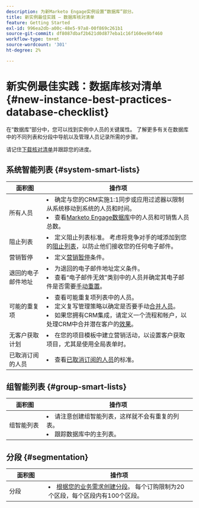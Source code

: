 ```yaml
---
description: 为新Marketo Engage实例设置“数据库”部分。
title: 新实例最佳实践 — 数据库核对清单
feature: Getting Started
exl-id: 996ea2db-a00c-48e5-97a8-00f869c261b1
source-git-commit: df8087dbaf2b621d0d877eba1c16f160ee9bf460
workflow-type: tm+mt
source-wordcount: '301'
ht-degree: 2%

---
```


# 新实例最佳实践：数据库核对清单 {#new-instance-best-practices-database-checklist}

在“数据库”部分中，您可以找到实例中人员的关键属性。 了解更多有关在数据库中的不同列表和分段中导航以及管理人员记录所需的步骤。

请记住[下载核对清单](/help/marketo/getting-started/implementing-a-new-marketo-engage-instance/assets/adobe-marketo-engage-new-instance-admin-checklist.xlsx)并跟踪您的进度。

## 系统智能列表 {#system-smart-lists}

<table>
<thead>
  <tr>
    <th style="width:20%">面积图</th>
    <th style="width:80%">操作项</th>
  </tr>
</thead>
<tbody>
  <tr>
    <td>所有人员</td>
    <td><li>确定与您的CRM实施1:1同步或应用过滤器以限制从系统移动到系统的人员和时间。</li> 
    <li>查看<a href="https://experienceleague.adobe.com/docs/marketo/using/product-docs/core-marketo-concepts/smart-lists-and-static-lists/managing-people-in-smart-lists/database-dashboard.html?lang=zh-Hans" target="_blank">Marketo Engage数据库</a>中的人员和可销售人员总数。</li></td>
  </tr>
  <tr>
    <td>阻止列表</td>
    <td><li>定义阻止列表标准。 考虑将竞争对手的域添加到您的<a href="https://experienceleague.adobe.com/docs/marketo/using/product-docs/core-marketo-concepts/smart-lists-and-static-lists/managing-people-in-smart-lists/add-person-to-blocklist.html?lang=zh-Hans" target="_blank">阻止列表</a>，以防止他们接收您的任何电子邮件。</li></td>
  </tr>
  <tr>
    <td>营销暂停</td>
    <td><li>定义<a href="https://experienceleague.adobe.com/zh-hans/docs/marketo/using/product-docs/email-marketing/deliverability/understanding-unsubscribe#marketing-suspended" target="_blank">营销暂停</a>条件。</li></td>
  </tr>
  <tr>
    <td>退回的电子邮件地址 </td>
    <td><li>为退回的电子邮件地址定义条件。</li>
    <li>查看“电子邮件无效”类别中的人员并确定其电子邮件是否需要<a href="https://experienceleague.adobe.com/docs/marketo/using/product-docs/email-marketing/deliverability/hard-and-soft-bounces-in-email.html?lang=zh-Hans" target="_blank">手动重置</a>。</li></td>
  </tr>
  <tr>
    <td>可能的重复项</td>
    <td><li>查看可能重复项列表中的人员。</li> 
    <li>定义复写管理策略以确定是否要手动<a href="https://experienceleague.adobe.com/docs/marketo/using/product-docs/core-marketo-concepts/smart-lists-and-static-lists/managing-people-in-smart-lists/find-and-merge-duplicate-people.html?lang=zh-Hans" target="_blank">合并人员</a>。</li>  
    <li>如果您拥有CRM集成，请定义一个流程和帐户，以处理CRM中合并潜在客户的<a href="https://experienceleague.adobe.com/zh-hans/docs/marketo/using/product-docs/core-marketo-concepts/smart-lists-and-static-lists/managing-people-in-smart-lists/find-and-merge-duplicate-people#effect-in-salesforce" target="_blank">效果</a>。</li></td>
  </tr>
  <tr>
    <td>无客户获取计划</td>
    <td><li>在您的项目模板中建立营销活动，以设置客户获取项目，尤其是使用全局表单时。</li></td>
  </tr>
  <tr>
    <td>已取消订阅的人员</td>
    <td><li>查看<a href="https://experienceleague.adobe.com/docs/marketo/using/product-docs/email-marketing/deliverability/understanding-unsubscribe.html?lang=zh-Hans" target="_blank">已取消订阅的人员</a>的标准。</li></td>
  </tr>
</tbody>
</table>

## 组智能列表 {#group-smart-lists}

<table>
<thead>
  <tr>
    <th style="width:20%">面积图</th>
    <th style="width:80%">操作项</th>
  </tr>
</thead>
<tbody>
  <tr>
    <td>组智能列表</td>
    <td><li>请注意创建组智能列表，这样就不会有重复的列表。</li>
    <li>跟踪数据库中的主列表。</li></td>
  </tr>
</tbody>
</table>

## 分段 {#segmentation}

<table>
<thead>
  <tr>
    <th style="width:21%">面积图</th>
    <th style="width:79%">操作项</th>
  </tr>
</thead>
<tbody>
  <tr>
    <td>分段</td>
    <td><li><a href="https://experienceleague.adobe.com/docs/marketo/using/product-docs/personalization/segmentation-and-snippets/segmentation/create-a-segmentation.html?lang=zh-Hans" target="_blank">根据您的业务需求创建分段</a>。 每个订购限制为20个区段，每个区段内有100个区段。</li></td>
  </tr>
</tbody>
</table>
